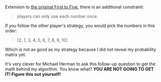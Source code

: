 Extension to [the original First to Five](https://github.com/lijenpan/logic/blob/master/first_to_five.md), there is an additional constraint:
> players can only use each number once.

If you follow the other player's strategy, you would pick the numbers in this order:
> [2, 1, 3, 4, 5, 6, 7, 8, 9, 10]

Which is not as good as my strategy because I did not reveal my probability matrix yet.

It's very clever for Michael Herman to ask this follow-up question to get the math behind my algorithm. You know what? **YOU ARE NOT GOING TO GET IT! Figure this out yourself!**

